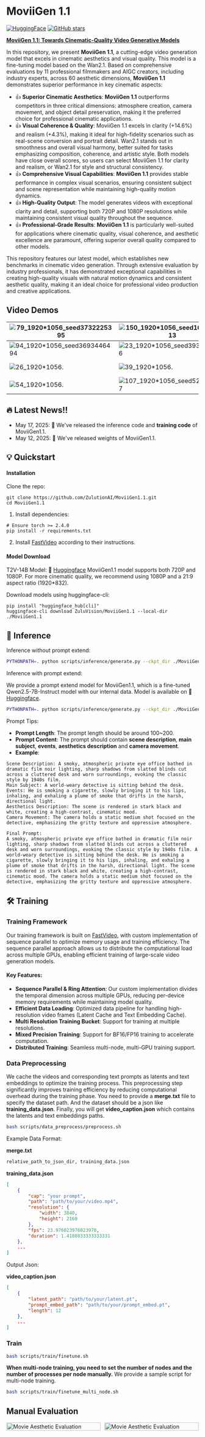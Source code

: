 # MoviiGen 1.1

[![HuggingFace](https://img.shields.io/badge/🤗%20Hugging%20Face-Model-blue)](https://huggingface.co/ZuluVision/MoviiGen1.1)
[![GitHub stars](https://img.shields.io/github/stars/ZulutionAI/MoviiGen1.1?style=social)](https://github.com/ZulutionAI/MoviiGen1.1/stargazers)


[**MoviiGen 1.1: Towards Cinematic-Quality Video Generative Models**]("https://huggingface.co/ZuluVision/MoviiGen1.1") <be>

In this repository, we present **MoviiGen 1.1**, a cutting-edge video generation model that excels in cinematic aesthetics and visual quality. This model is a fine-tuning model based on the Wan2.1. Based on comprehensive evaluations by 11 professional filmmakers and AIGC creators, including industry experts, across 60 aesthetic dimensions, **MoviiGen 1.1** demonstrates superior performance in key cinematic aspects:

- 👍 **Superior Cinematic Aesthetics**: **MoviiGen 1.1** outperforms competitors in three critical dimensions: atmosphere creation, camera movement, and object detail preservation, making it the preferred choice for professional cinematic applications. 
- 👍 **Visual Coherence & Quality**: MoviiGen 1.1 excels in clarity (+14.6%) and realism (+4.3%), making it ideal for high-fidelity scenarios such as real-scene conversion and portrait detail. Wan2.1 stands out in smoothness and overall visual harmony, better suited for tasks emphasizing composition, coherence, and artistic style. Both models have close overall scores, so users can select MoviiGen 1.1 for clarity and realism, or Wan2.1 for style and structural consistency.
- 👍 **Comprehensive Visual Capabilities**: **MoviiGen 1.1** provides stable performance in complex visual scenarios, ensuring consistent subject and scene representation while maintaining high-quality motion dynamics.
- 👍 **High-Quality Output**: The model generates videos with exceptional clarity and detail, supporting both 720P and 1080P resolutions while maintaining consistent visual quality throughout the sequence.
- 👍 **Professional-Grade Results**: **MoviiGen 1.1** is particularly well-suited for applications where cinematic quality, visual coherence, and aesthetic excellence are paramount, offering superior overall quality compared to other models.

This repository features our latest model, which establishes new benchmarks in cinematic video generation. Through extensive evaluation by industry professionals, it has demonstrated exceptional capabilities in creating high-quality visuals with natural motion dynamics and consistent aesthetic quality, making it an ideal choice for professional video production and creative applications.

## Video Demos

| ![79_1920*1056_seed3732225395](assets/79_1920*1056_seed3732225395.gif) | ![150_1920*1056_seed1674457713](assets/150_1920*1056_seed1674457713.gif) | ![143_1920*1056_seed3114534932](assets/143_1920*1056_seed3114534932.gif) |
|--------|--------|--------|
| ![94_1920*1056_seed3693446494](assets/94_1920*1056_seed3693446494.gif) | ![23_1920*1056_seed3934691816](assets/23_1920*1056_seed3934691816.gif) | ![13_1920*1056.](assets/13_1920*1056.gif) |
| ![26_1920*1056.](assets/26_1920*1056.gif) | ![39_1920*1056.](assets/39_1920*1056.gif) | ![100_1920*1056_seed2949593166](assets/100_1920*1056_seed2949593166.gif) |
| ![54_1920*1056.](assets/54_1920*1056.gif) | ![107_1920*1056_seed525896597](assets/107_1920*1056_seed525896597.gif) | ![163_1920*1056_seed3696194034](assets/163_1920*1056_seed3696194034.gif) |


## 🔥 Latest News!!
* May 17, 2025: 👋 We've released the inference code and **training code** of MoviiGen1.1.
* May 12, 2025: 👋 We've released weights of MoviiGen1.1.

## 💡 Quickstart

#### Installation
Clone the repo:
```
git clone https://github.com/ZulutionAI/MoviiGen1.1.git
cd MoviiGen1.1
```

1. Install dependencies:
```
# Ensure torch >= 2.4.0
pip install -r requirements.txt
```
2. Install [FastVideo](https://github.com/hao-ai-lab/FastVideo) according to their instructions.

#### Model Download

T2V-14B  Model: 🤗 [Huggingface](https://huggingface.co/ZuluVision/MoviiGen1.1) 
MoviiGen1.1 model supports both 720P and 1080P. For more cinematic quality, we recommend using 1080P and a 21:9 aspect ratio (1920*832).

Download models using huggingface-cli:
```
pip install "huggingface_hub[cli]"
huggingface-cli download ZuluVision/MoviiGen1.1 --local-dir ./MoviiGen1.1
```
## 🎥 Inference

Inference without prompt extend:

```bash
PYTHONPATH=. python scripts/inference/generate.py --ckpt_dir ./MoviiGen1.1 --prompt "Inside a smoky, atmospheric private eye office bathed in dramatic film noir lighting, sharp shadows from slatted blinds cut across a cluttered desk and worn surroundings, evoking the classic style by 1940s film. A world-weary detective is sitting behind the desk. He is smoking a cigarette, slowly bringing it to his lips, inhaling, and exhaling a plume of smoke that drifts in the harsh, directional light. The scene is rendered in stark black and white, creating a high-contrast, cinematic mood. The camera holds a static medium shot focused on the detective, emphasizing the gritty texture and oppressive atmosphere."
```

Inference with prompt extend:

We provide a prompt extend model for MoviiGen1.1, which is a fine-tuned Qwen2.5-7B-Instruct model with our internal data. Model is available on 🤗 [Huggingface](https://huggingface.co/ZuluVision/MoviiGen1.1_Prompt_Rewriter).

```bash
PYTHONPATH=. python scripts/inference/generate.py --ckpt_dir ./MoviiGen1.1 --prompt "A beautiful woman in a red dress is walking on the street." --use_prompt_extend --prompt_extend_model ZuluVision/MoviiGen1.1_Prompt_Rewriter
```

Prompt Tips:

- **Prompt Length**: The prompt length should be around 100~200.
- **Prompt Content**: The prompt should contain **scene description**, **main subject**, **events**, **aesthetics description** and **camera movement**.
- **Example**: 
```
Scene Description: A smoky, atmospheric private eye office bathed in dramatic film noir lighting, sharp shadows from slatted blinds cut across a cluttered desk and worn surroundings, evoking the classic style by 1940s film.
Main Subject: A world-weary detective is sitting behind the desk.
Events: He is smoking a cigarette, slowly bringing it to his lips, inhaling, and exhaling a plume of smoke that drifts in the harsh, directional light.
Aesthetics Description: The scene is rendered in stark black and white, creating a high-contrast, cinematic mood.
Camera Movement: The camera holds a static medium shot focused on the detective, emphasizing the gritty texture and oppressive atmosphere.

Final Prompt:
A smoky, atmospheric private eye office bathed in dramatic film noir lighting, sharp shadows from slatted blinds cut across a cluttered desk and worn surroundings, evoking the classic style by 1940s film. A world-weary detective is sitting behind the desk. He is smoking a cigarette, slowly bringing it to his lips, inhaling, and exhaling a plume of smoke that drifts in the harsh, directional light. The scene is rendered in stark black and white, creating a high-contrast, cinematic mood. The camera holds a static medium shot focused on the detective, emphasizing the gritty texture and oppressive atmosphere.
```

## 🛠️ Training

### Training Framework

Our training framework is built on [FastVideo](https://github.com/hao-ai-lab/FastVideo), with custom implementation of sequence parallel to optimize memory usage and training efficiency. The sequence parallel approach allows us to distribute the computational load across multiple GPUs, enabling efficient training of large-scale video generation models.

#### Key Features:

- **Sequence Parallel & Ring Attention**: Our custom implementation divides the temporal dimension across multiple GPUs, reducing per-device memory requirements while maintaining model quality.
- **Efficient Data Loading**: Optimized data pipeline for handling high-resolution video frames (Latent Cache and Text Embedding Cache). 
- **Multi Resolution Training Bucket**: Support for training at multiple resolutions.
- **Mixed Precision Training**: Support for BF16/FP16 training to accelerate computation.
- **Distributed Training**: Seamless multi-node, multi-GPU training support.

### Data Preprocessing

We cache the videos and corresponding text prompts as latents and text embeddings to optimize the training process. This preprocessing step significantly improves training efficiency by reducing computational overhead during the training phase. You need to provide a **merge.txt** file to specify the dataset path. And the dataset should be a json like **training_data.json**. Finally, you will get **video_caption.json** which contains the latents and text embeddings paths. 

```bash
bash scripts/data_preprocess/preprocess.sh
```
Example Data Format:

**merge.txt**
```txt
relative_path_to_json_dir, training_data.json
```

**training_data.json**
```json
[
    {
        "cap": "your prompt",
        "path": "path/to/your/video.mp4",
        "resolution": {
            "width": 3840,
            "height": 2160
        },
        "fps": 23.976023976023978,
        "duration": 1.4180833333333331
    },
    ...
]
```

Output Json:

**video_caption.json**
```json
[
    {
        "latent_path": "path/to/your/latent.pt",
        "prompt_embed_path": "path/to/your/prompt_embed.pt",
        "length": 12
    },
    ...
]
```

### Train
```bash
bash scripts/train/finetune.sh
```

**When multi-node training, you need to set the number of nodes and the number of processes per node manually.** We provide a sample script for multi-node training.

```bash
bash scripts/train/finetune_multi_node.sh
```


## Manual Evaluation

<div style="display: flex; justify-content: space-between;">
    <div style="flex: 1; margin-right: 10px;"><img src="assets/movie_asethetic.png" alt="Movie Aesthetic Evaluation" style="width: 100%;" /></div>
    <div style="flex: 1;"><img src="assets/visual_quality.png" alt="Movie Aesthetic Evaluation" style="width: 100%;" /></div>
</div>
